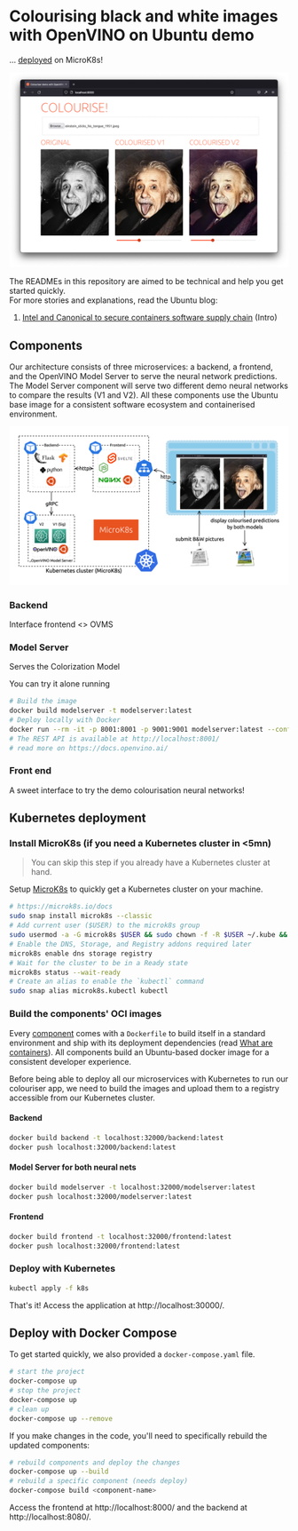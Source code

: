 # Colourising black and white images with OpenVINO on Ubuntu demo
... [deployed](#Kubernetes-deployment) on MicroK8s!

![Colouriser app demo with the famous Einstein stucking his tongue out picture.](./docs/img/colourise-app-browser-einstein.png)

The READMEs in this repository are aimed to be technical and help you get started quickly.    
For more stories and explanations, read the Ubuntu blog:
1. [Intel and Canonical to secure containers software supply chain](https://ubuntu.com/blog/secure-containers-supply-chain-intel-openvino-canonical) (Intro)
<!-- 2. []() (Architecture) TODO: blog #1 -->
<!-- 3. []() (How to) TODO: blog #2 -->

## Components 

Our architecture consists of three microservices: a backend, a frontend, and the OpenVINO Model Server to serve the neural network predictions. The Model Server component will serve two different demo neural networks to compare the results (V1 and V2). All these components use the Ubuntu base image for a consistent software ecosystem and containerised environment.

![Diagram of the microservices architecture deployed with Kubernetes.](./docs/img/architecture-demo.drawio.png)

### Backend

Interface frontend <> OVMS
<!-- TODO -->

### Model Server

Serves the Colorization Model

You can try it alone running
```sh
# Build the image
docker build modelserver -t modelserver:latest
# Deploy locally with Docker
docker run --rm -it -p 8001:8001 -p 9001:9001 modelserver:latest --config_path /models_config.json --port 9001 --rest_port 8001
# The REST API is available at http://localhost:8001/
# read more on https://docs.openvino.ai/
```
<!-- TODO -->

### Front end

A sweet interface to try the demo colourisation neural networks!
<!-- TODO -->

## Kubernetes deployment

### Install MicroK8s (if you need a Kubernetes cluster in <5mn)

> You can skip this step if you already have a Kubernetes cluster at hand.

Setup [MicroK8s](https://microk8s.io/) to quickly get a Kubernetes cluster on your machine.

```sh
# https://microk8s.io/docs
sudo snap install microk8s --classic
# Add current user ($USER) to the microk8s group
sudo usermod -a -G microk8s $USER && sudo chown -f -R $USER ~/.kube && newgrp microk8s 
# Enable the DNS, Storage, and Registry addons required later
microk8s enable dns storage registry
# Wait for the cluster to be in a Ready state
microk8s status --wait-ready
# Create an alias to enable the `kubectl` command
sudo snap alias microk8s.kubectl kubectl
```

### Build the components' OCI images

Every [component](#Components) comes with a `Dockerfile` to build itself in a  standard environment and ship with its deployment dependencies (read [What are containers](https://ubuntu.com/containers/what-are-containers)). All components build an Ubuntu-based docker image for a consistent developer experience.

Before being able to deploy all our microservices with Kubernetes to run our colouriser app, we need to build the images and upload them to a registry accessible from our Kubernetes cluster.

#### Backend

```sh
docker build backend -t localhost:32000/backend:latest
docker push localhost:32000/backend:latest
```

#### Model Server for both neural nets

```sh
docker build modelserver -t localhost:32000/modelserver:latest
docker push localhost:32000/modelserver:latest
```

#### Frontend

```sh
docker build frontend -t localhost:32000/frontend:latest
docker push localhost:32000/frontend:latest
```

### Deploy with Kubernetes

```sh
kubectl apply -f k8s
```

That's it! Access the application at http://localhost:30000/.


## Deploy with Docker Compose

To get started quickly, we also provided a `docker-compose.yaml` file.

```sh
# start the project
docker-compose up
# stop the project
docker-compose up
# clean up
docker-compose up --remove
```

If you make changes in the code, you'll need to specifically rebuild the updated components:

```sh
# rebuild components and deploy the changes
docker-compose up --build
# rebuild a specific component (needs deploy)
docker-compose build <component-name>
```

Access the frontend at http://localhost:8000/ and the backend at http://localhost:8080/.
